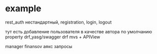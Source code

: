 # example
rest_auth нестандартный, registration, login, logout 

тут есть добавление пользователя в качестве автора по умолчанию 
property 
drf_yasg/swagger
drf mvs + APIView

manager finansov
аякс запросы
